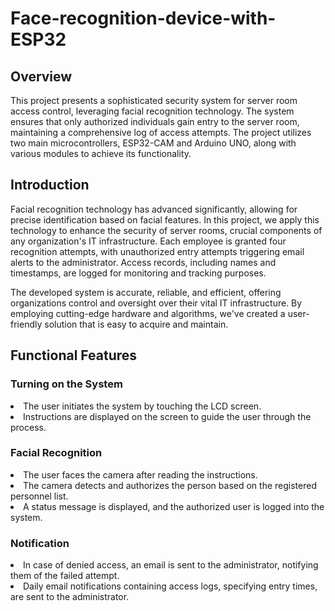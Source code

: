 # Face-recognition-device-with-ESP32

<h2>Overview</h2>
<p>This project presents a sophisticated security system for server room access control, leveraging facial recognition technology. The system ensures that only authorized individuals gain entry to the server room, maintaining a comprehensive log of access attempts. The project utilizes two main microcontrollers, ESP32-CAM and Arduino UNO, along with various modules to achieve its functionality.</p>

<h2>Introduction</h2>
<p>Facial recognition technology has advanced significantly, allowing for precise identification based on facial features. In this project, we apply this technology to enhance the security of server rooms, crucial components of any organization's IT infrastructure. Each employee is granted four recognition attempts, with unauthorized entry attempts triggering email alerts to the administrator. Access records, including names and timestamps, are logged for monitoring and tracking purposes.</p>

<p>The developed system is accurate, reliable, and efficient, offering organizations control and oversight over their vital IT infrastructure. By employing cutting-edge hardware and algorithms, we've created a user-friendly solution that is easy to acquire and maintain.</p>

<h2>Functional Features</h2>
<h3>Turning on the System</h3>
<li>The user initiates the system by touching the LCD screen.</li>
<li>Instructions are displayed on the screen to guide the user through the process.</li>
<h3>Facial Recognition</h3>
<li>The user faces the camera after reading the instructions.</li>
<li>The camera detects and authorizes the person based on the registered personnel list.</li>
<li>A status message is displayed, and the authorized user is logged into the system.</li>
<h3>Notification</h3>
<li>In case of denied access, an email is sent to the administrator, notifying them of the failed attempt.</li>
<li>Daily email notifications containing access logs, specifying entry times, are sent to the administrator.</li>
